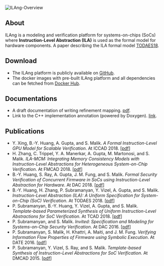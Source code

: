 ![ILAng-Overview](https://raw.githubusercontent.com/Bo-Yuan-Huang/ILA-Tools/master/docs/pics/ilang-overview.png)

## About
ILAng is a modeling and verification platform for systems-on-chips (SoCs) where __Instruction-Level Abstraction (ILA)__ is used as the formal model for hardware components.
A paper describing the ILA formal model [TODAES18](https://dl.acm.org/citation.cfm?doid=3293467.3282444).

## Download
- The ILAng platform is publicly available on [GitHub](https://github.com/Bo-Yuan-Huang/ILA-Tools).
- The docker images with pre-built ILAng platform and all dependencies can be fetched from [Docker Hub](https://cloud.docker.com/u/byhuang/repository/docker/byhuang/ilang).

## Documentations
- A draft documentation of writing refinement mapping. [pdf](/manuals/ref-map.pdf).
- Link to the C++ implementation annotation (powered by Doxygen). [link](/doxygen-html/index.html).

## Publications
- Y. Xing, B.-Y. Huang, A. Gupta, and S. Malik. _A Formal Instruction-Level GPU Model for Scalable Verification_. At ICCAD 2018. \[[pdf](/papers/iccad18.pdf)\]
- H. Zhang, C. Trippel, Y. A. Manerkar, A. Gupta, M. Martonosi, and S. Malik. _ILA-MCM: Integrating Memory Consistency Models with Instruction-Level Abstractions for Heterogeneous System-on-Chip Verification_. At FMCAD 2018. \[[pdf](/papers/fmcad18.pdf)\]
- B.-Y. Huang, S. Ray, A. Gupta, J. M. Fung, and S. Malik. _Formal Security Verification of Concurrent Firmware in SoCs using Instruction-Level Abstraction for Hardware_. At DAC 2018. \[[pdf](/papers/dac18.pdf)\]
- B.-Y. Huang, H. Zhang, P. Subramanyan, Y. Vizel, A. Gupta, and S. Malik. _Instruction-Level Abstraction (ILA): A Uniform Specification for System-on-Chip (SoC) Verification_. At TODAES 2018. \[[pdf](/papers/todaes18.pdf)\]
- P. Subramanyan, B.-Y. Huang, Y. Vizel, A. Gupta, and S. Malik. _Template-based Parameterized Synthesis of Uniform Instruction-Level Abstractions for SoC Verification_. At TCAD 2018. \[[pdf](/papers/tcad18.pdf)\]
- P. Subramanyan, and S. Malik. _Invited: Specification and Modeling for Systems-on-Chip Security Verification_. At DAC 2016. \[[pdf](/papers/dac16.pdf)\]
- P. Subramanyan, S. Malik, H. Khattri, A. Maiti, and J. M. Fung. _Verifying Information Flow Properties of Firmware using Symbolic Execution_. At DATE 2016. \[[pdf](/papers/date16.pdf)\]
- P. Subramanyan, Y. Vizel, S. Ray, and S. Malik. _Template-based Synthesis of Instruction-Level Abstractions for SoC Verification_. At DMCAD 2015. \[[pdf](/papers/fmcad15.pdf)\]

